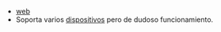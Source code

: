 - [web](https://divestos.org/)
- Soporta varios [dispositivos](https://divestos.org/index.php?page=devices&base=LineageOS&golden=false) pero de dudoso funcionamiento.